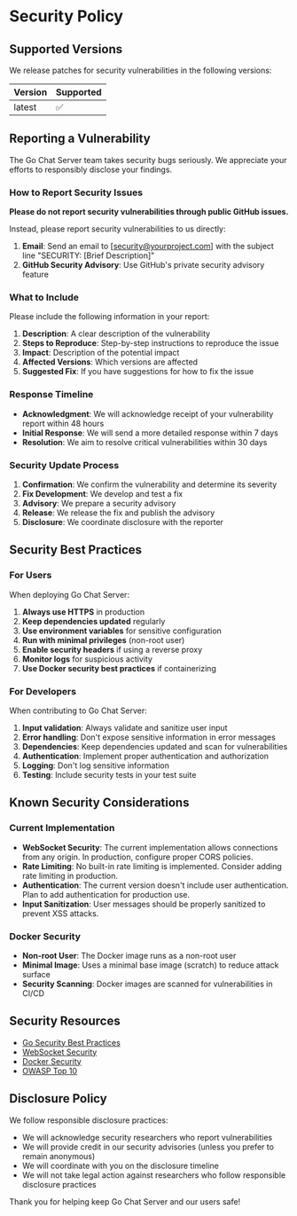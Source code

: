 # Security Policy

## Supported Versions

We release patches for security vulnerabilities in the following versions:

| Version | Supported          |
| ------- | ------------------ |
| latest  | :white_check_mark: |

## Reporting a Vulnerability

The Go Chat Server team takes security bugs seriously. We appreciate your efforts to responsibly disclose your findings.

### How to Report Security Issues

**Please do not report security vulnerabilities through public GitHub issues.**

Instead, please report security vulnerabilities to us directly:

1. **Email**: Send an email to [security@yourproject.com] with the subject line "SECURITY: [Brief Description]"
2. **GitHub Security Advisory**: Use GitHub's private security advisory feature

### What to Include

Please include the following information in your report:

1. **Description**: A clear description of the vulnerability
2. **Steps to Reproduce**: Step-by-step instructions to reproduce the issue
3. **Impact**: Description of the potential impact
4. **Affected Versions**: Which versions are affected
5. **Suggested Fix**: If you have suggestions for how to fix the issue

### Response Timeline

- **Acknowledgment**: We will acknowledge receipt of your vulnerability report within 48 hours
- **Initial Response**: We will send a more detailed response within 7 days
- **Resolution**: We aim to resolve critical vulnerabilities within 30 days

### Security Update Process

1. **Confirmation**: We confirm the vulnerability and determine its severity
2. **Fix Development**: We develop and test a fix
3. **Advisory**: We prepare a security advisory
4. **Release**: We release the fix and publish the advisory
5. **Disclosure**: We coordinate disclosure with the reporter

## Security Best Practices

### For Users

When deploying Go Chat Server:

1. **Always use HTTPS** in production
2. **Keep dependencies updated** regularly
3. **Use environment variables** for sensitive configuration
4. **Run with minimal privileges** (non-root user)
5. **Enable security headers** if using a reverse proxy
6. **Monitor logs** for suspicious activity
7. **Use Docker security best practices** if containerizing

### For Developers

When contributing to Go Chat Server:

1. **Input validation**: Always validate and sanitize user input
2. **Error handling**: Don't expose sensitive information in error messages
3. **Dependencies**: Keep dependencies updated and scan for vulnerabilities
4. **Authentication**: Implement proper authentication and authorization
5. **Logging**: Don't log sensitive information
6. **Testing**: Include security tests in your test suite

## Known Security Considerations

### Current Implementation

- **WebSocket Security**: The current implementation allows connections from any origin. In production, configure proper CORS policies.
- **Rate Limiting**: No built-in rate limiting is implemented. Consider adding rate limiting in production.
- **Authentication**: The current version doesn't include user authentication. Plan to add authentication for production use.
- **Input Sanitization**: User messages should be properly sanitized to prevent XSS attacks.

### Docker Security

- **Non-root User**: The Docker image runs as a non-root user
- **Minimal Image**: Uses a minimal base image (scratch) to reduce attack surface
- **Security Scanning**: Docker images are scanned for vulnerabilities in CI/CD

## Security Resources

- [Go Security Best Practices](https://go.dev/security/)
- [WebSocket Security](https://owasp.org/www-community/attacks/WebSocket_security)
- [Docker Security](https://docs.docker.com/engine/security/)
- [OWASP Top 10](https://owasp.org/www-project-top-ten/)

## Disclosure Policy

We follow responsible disclosure practices:

- We will acknowledge security researchers who report vulnerabilities
- We will provide credit in our security advisories (unless you prefer to remain anonymous)
- We will coordinate with you on the disclosure timeline
- We will not take legal action against researchers who follow responsible disclosure practices

Thank you for helping keep Go Chat Server and our users safe!